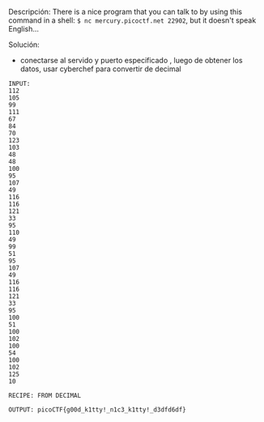 Descripción:
	There is a nice program that you can talk to by using this command in a shell: `$ nc mercury.picoctf.net 22902`, but it doesn't speak English...

Solución:
- conectarse al servido y puerto especificado , luego de obtener los datos, usar cyberchef para convertir de decimal
```
INPUT:
112 
105 
99 
111 
67 
84 
70 
123 
103 
48 
48 
100 
95 
107 
49 
116 
116 
121 
33 
95 
110 
49 
99 
51 
95 
107 
49 
116 
116 
121 
33 
95 
100 
51 
100 
102 
100 
54 
100 
102 
125 
10 

RECIPE: FROM DECIMAL

OUTPUT: picoCTF{g00d_k1tty!_n1c3_k1tty!_d3dfd6df}



```